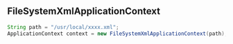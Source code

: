 ## FileSystemXmlApplicationContext

```java
String path = "/usr/local/xxxx.xml";
ApplicationContext context = new FileSystemXmlApplicationContext(path);
```



